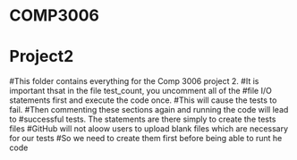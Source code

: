 # COMP3006
# Project2


#This folder contains everything for the Comp 3006 project 2. 
#It is important thsat in the file test_count, you uncomment all of the 
#file I/O statements first and execute the code once. 
#This will cause the tests to fail. 
#Then commenting these sections again and running the code will lead to 
#successful tests. The statements are there simply to create the tests files
#GitHub will not aloow users to upload blank files which are necessary for our tests
#So we need to create them first before being able to runt he code
